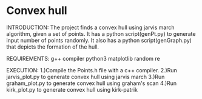 # Convex hull
INTRODUCTION:
The project finds a convex hull using jarvis march algorithm, given a set of points.
It has a python script(genPt.py) to generate input number of points randomly.
It also has a python script(genGraph.py) that depicts the formation of the hull.
  
 REQUIREMENTS:
g++ compiler
python3
  matplotlib
  random
  re

EXECUTION:
1.)Compile the Points.h file with a c++ compiler.
2.)Run jarvis_plot.py to generate convex hull using jarvis march
3.)Run graham_plot.py to generate convex hull using graham's scan
4.)Run kirk_plot.py to generate convex hull using kirk-patrik